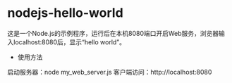 
# nodejs-hello-world

这是一个Node.js的示例程序，运行后在本机8080端口开启Web服务，浏览器输入localhost:8080后，显示“hello world”。

* 使用方法

启动服务器：node my_web_server.js
客户端访问：http://localhost:8080
